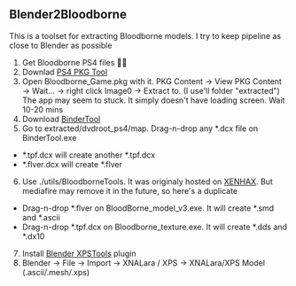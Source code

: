 ## Blender2Bloodborne

This is a toolset for extracting Bloodborne models. I try to keep pipeline as close to Blender as possible

1. Get Bloodborne PS4 files 🏴‍☠️
2. Downlad [PS4 PKG Tool](https://github.com/pearlxcore/PS4-PKG-Tool/releases/tag/v1.5)
3. Open Bloodborne_Game.pkg with it. PKG Content → View PKG Content → Wait... → right click Image0 → Extract to. (I use'll folder "extracted") The app may seem to stuck. It simply doesn't have loading screen. Wait 10-20 mins
4. Download [BinderTool](https://github.com/Atvaark/BinderTool/releases)
5. Go to extracted/dvdroot_ps4/map. Drag-n-drop any *.dcx file on BinderTool.exe
  - *.tpf.dcx will create another *.tpf.dcx
  - *.flver.dcx will create *.flver
6. Use ./utils/BloodborneTools. It was originaly hosted on [XENHAX](https://zenhax.com/viewtopic.php?f=5&t=7006&sid=8cd60cb622907a6a69e92d882328d4b8). But mediafire may remove it in the future, so here's a duplicate
  - Drag-n-drop *.flver on BloodBorne_model_v3.exe. It will create *.smd and *.ascii
  - Drag-n-drop *.tpf.dcx on Bloodborne_texture.exe. It will create *.dds and *.dx10
7. Install [Blender XPSTools](https://github.com/johnzero7/XNALaraMesh/releases/tag/v2.0.2) plugin
8. Blender → File → Import → XNALara / XPS → XNALara/XPS Model (.ascii/.mesh/.xps)